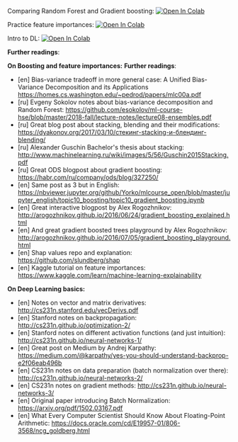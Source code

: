 Comparing Random Forest and Gradient boosting:
[![Open In Colab](https://colab.research.google.com/assets/colab-badge.svg)](https://colab.research.google.com/github/neychev/Sber2020_May/blob/master/day02/day02_ComparingRandomForestAndGradientBoosting.ipynb)

Practice feature importances:
[![Open In Colab](https://colab.research.google.com/assets/colab-badge.svg)](https://colab.research.google.com/github/neychev/Sber2020_May/blob/master/day02/week02_feature_importance_exercises.ipynb)

Intro to DL:
[![Open In Colab](https://colab.research.google.com/assets/colab-badge.svg)](https://colab.research.google.com/github/neychev/Sber2020_May/blob/master/day02/day01_Linear_models_and_Ensembles.ipynb)



__Further readings__:


__On Boosting and feature importances:__
__Further readings__:
* [en] Bias-variance tradeoff in more general case: A Unified Bias-Variance Decomposition and its Applications https://homes.cs.washington.edu/~pedrod/papers/mlc00a.pdf
* [ru] Evgeny Sokolov notes about bias-variance decomposition and Random Forest: https://github.com/esokolov/ml-course-hse/blob/master/2018-fall/lecture-notes/lecture08-ensembles.pdf
* [ru] Great blog post about stacking, blending and their modifications: https://dyakonov.org/2017/03/10/cтекинг-stacking-и-блендинг-blending/
* [ru] Alexander Guschin Bachelor's thesis about stacking: http://www.machinelearning.ru/wiki/images/5/56/Guschin2015Stacking.pdf
* [ru] Great ODS blogpost about gradient boosting: https://habr.com/ru/company/ods/blog/327250/
* [en] Same post as 3 but in English: https://nbviewer.jupyter.org/github/Yorko/mlcourse_open/blob/master/jupyter_english/topic10_boosting/topic10_gradient_boosting.ipynb
* [en] Great interactive blogpost by Alex Rogozhnikov: http://arogozhnikov.github.io/2016/06/24/gradient_boosting_explained.html
* [en] And great gradient boosted trees playground by Alex Rogozhnikov: http://arogozhnikov.github.io/2016/07/05/gradient_boosting_playground.html
* [en] Shap values repo and explanation: https://github.com/slundberg/shap
* [en] Kaggle tutorial on feature importances: https://www.kaggle.com/learn/machine-learning-explainability


__On Deep Learning basics:__
* [en] Notes on vector and matrix derivatives: http://cs231n.stanford.edu/vecDerivs.pdf
* [en] Stanford notes on backpropagation: http://cs231n.github.io/optimization-2/
* [en] Stanford notes on different activation functions (and just intuition): http://cs231n.github.io/neural-networks-1/
* [en] Great post on Medium by Andrej Karpathy: https://medium.com/@karpathy/yes-you-should-understand-backprop-e2f06eab496b
* [en] CS231n notes on data preparation (batch normalization over there): http://cs231n.github.io/neural-networks-2/
* [en] CS231n notes on gradient methods: http://cs231n.github.io/neural-networks-3/
* [en] Original paper introducing Batch Normalization: https://arxiv.org/pdf/1502.03167.pdf
* [en] What Every Computer Scientist Should Know About Floating-Point Arithmetic: https://docs.oracle.com/cd/E19957-01/806-3568/ncg_goldberg.html